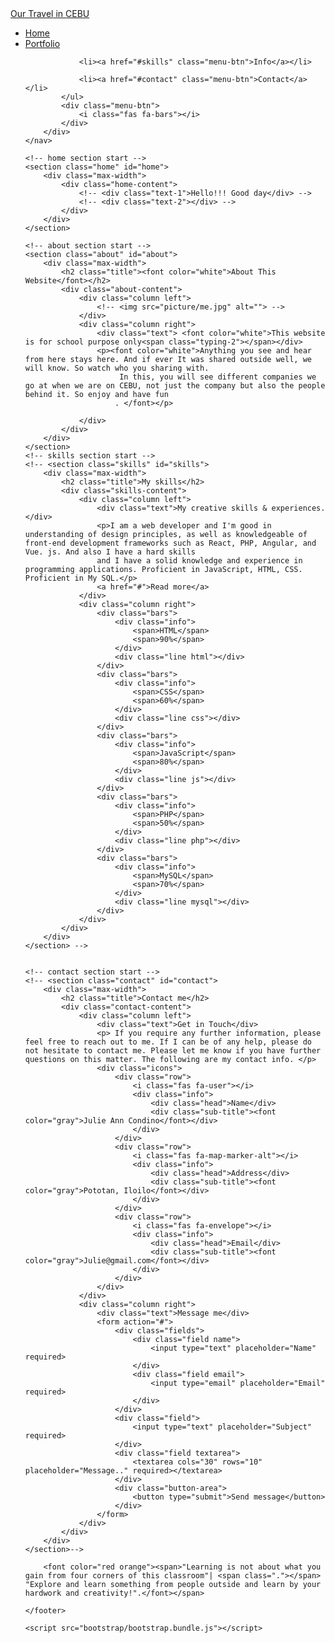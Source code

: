 <!DOCTYPE html>

<html lang="en">
<head>
    <meta charset="UTF-8">
    <meta name="viewport" content="width=device-width, initial-scale=1.0">
    <title></title>
    <link rel="stylesheet" href="style.css">
    <link rel="stylesheet" href="bootstrap/bootstrap.css">

</head>
<body background="picture/me2.jpg">
<body>
    <div class="scroll-up-btn">
        <i class="fas fa-angle-up"></i>
    </div>
    <nav class="navbar">
        <div class="max-width">
            <div class="logo"><a href="#">Our Travel<span> in CEBU</span></a></div>
            <ul class="menu">
                <li><a href="#home" class="menu-btn">Home</a></li>
                <li><a href="#about" class="menu-btn">Portfolio</a></li>
                
                <li><a href="#skills" class="menu-btn">Info</a></li>
               
                <li><a href="#contact" class="menu-btn">Contact</a></li>
            </ul>
            <div class="menu-btn">
                <i class="fas fa-bars"></i>
            </div>
        </div>
    </nav>

    <!-- home section start -->
    <section class="home" id="home">
        <div class="max-width">
            <div class="home-content">
                <!-- <div class="text-1">Hello!!! Good day</div> -->
                <!-- <div class="text-2"></div> -->
            </div>
        </div>
    </section>

    <!-- about section start -->
    <section class="about" id="about">
        <div class="max-width">
            <h2 class="title"><font color="white">About This Website</font></h2>
            <div class="about-content">
                <div class="column left">
                    <!-- <img src="picture/me.jpg" alt=""> -->
                </div>
                <div class="column right">
                    <div class="text"> <font color="white">This website is for school purpose only<span class="typing-2"></span></div>
                    <p><font color="white">Anything you see and hear from here stays here. And if ever It was shared outside well, we will know. So watch who you sharing with.
                         In this, you will see different companies we go at when we are on CEBU, not just the company but also the people behind it. So enjoy and have fun 
                        . </font></p>
                    
                </div>
            </div>
        </div>
    </section>
    <!-- skills section start -->
    <!-- <section class="skills" id="skills">
        <div class="max-width">
            <h2 class="title">My skills</h2>
            <div class="skills-content">
                <div class="column left">
                    <div class="text">My creative skills & experiences.</div>
                    <p>I am a web developer and I'm good in understanding of design principles, as well as knowledgeable of front-end development frameworks such as React, PHP, Angular, and Vue. js. And also I have a hard skills
                    and I have a solid knowledge and experience in programming applications. Proficient in JavaScript, HTML, CSS. Proficient in My SQL.</p>
                    <a href="#">Read more</a>
                </div>
                <div class="column right">
                    <div class="bars">
                        <div class="info">
                            <span>HTML</span>
                            <span>90%</span>
                        </div>
                        <div class="line html"></div>
                    </div>
                    <div class="bars">
                        <div class="info">
                            <span>CSS</span>
                            <span>60%</span>
                        </div>
                        <div class="line css"></div>
                    </div>
                    <div class="bars">
                        <div class="info">
                            <span>JavaScript</span>
                            <span>80%</span>
                        </div>
                        <div class="line js"></div>
                    </div>
                    <div class="bars">
                        <div class="info">
                            <span>PHP</span>
                            <span>50%</span>
                        </div>
                        <div class="line php"></div>
                    </div>
                    <div class="bars">
                        <div class="info">
                            <span>MySQL</span>
                            <span>70%</span>
                        </div>
                        <div class="line mysql"></div>
                    </div>
                </div>
            </div>
        </div>
    </section> -->


    <!-- contact section start -->
    <!-- <section class="contact" id="contact">
        <div class="max-width">
            <h2 class="title">Contact me</h2>
            <div class="contact-content">
                <div class="column left">
                    <div class="text">Get in Touch</div>
                    <p> If you require any further information, please feel free to reach out to me. If I can be of any help, please do not hesitate to contact me. Please let me know if you have further questions on this matter. The following are my contact info. </p>
                    <div class="icons">
                        <div class="row">
                            <i class="fas fa-user"></i>
                            <div class="info">
                                <div class="head">Name</div>
                                <div class="sub-title"><font color="gray">Julie Ann Condino</font></div>
                            </div>
                        </div>
                        <div class="row">
                            <i class="fas fa-map-marker-alt"></i>
                            <div class="info">
                                <div class="head">Address</div>
                                <div class="sub-title"><font color="gray">Pototan, Iloilo</font></div>
                            </div>
                        </div>
                        <div class="row">
                            <i class="fas fa-envelope"></i>
                            <div class="info">
                                <div class="head">Email</div>
                                <div class="sub-title"><font color="gray">Julie@gmail.com</font></div>
                            </div>
                        </div>
                    </div>
                </div>
                <div class="column right">
                    <div class="text">Message me</div>
                    <form action="#">
                        <div class="fields">
                            <div class="field name">
                                <input type="text" placeholder="Name" required>
                            </div>
                            <div class="field email">
                                <input type="email" placeholder="Email" required>
                            </div>
                        </div>
                        <div class="field">
                            <input type="text" placeholder="Subject" required>
                        </div>
                        <div class="field textarea">
                            <textarea cols="30" rows="10" placeholder="Message.." required></textarea>
                        </div>
                        <div class="button-area">
                            <button type="submit">Send message</button>
                        </div>
                    </form>
                </div>
            </div>
        </div>
    </section>-->
<footer> 

        <font color="red orange"><span>"Learning is not about what you gain from four corners of this classroom"| <span class="."></span> "Explore and learn something from people outside and learn by your hardwork and creativity!".</font></span>

    </footer>

    <script src="bootstrap/bootstrap.bundle.js"></script>
</body>
</html>

